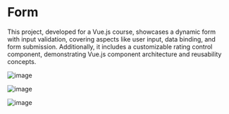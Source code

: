 # Form

This project, developed for a Vue.js course, showcases a dynamic form with input validation, covering aspects like user input, data binding, and form submission. Additionally, it includes a customizable rating control component, demonstrating Vue.js component architecture and reusability concepts. 

![image](https://github.com/DimitraKonstantinidou/Form/assets/147081941/18910810-fc2d-46a3-adbb-88e4aafdb789)

![image](https://github.com/DimitraKonstantinidou/Form/assets/147081941/ab8d9257-a078-47b2-85d0-da34f5e01c47)

![image](https://github.com/DimitraKonstantinidou/Form/assets/147081941/9cc4df8c-0523-4ba1-b1f3-385a1ce9f499)


